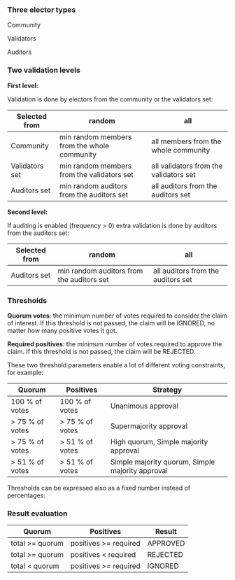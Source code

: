 ### Three elector types

Community

Validators

Auditors

### Two validation levels

**First level:** 

Validation is done by electors from the community or the validators set:

| Selected from  | random                                      | all                                    |
| -------------- | ------------------------------------------- | -------------------------------------- |
| Community      | min random members from the whole community | all members from the whole community   |
| Validators set | min random members from the validators set  | all validators from the validators set |
| Auditors set   | min random auditors from the auditors set   | all auditors from the auditors set     |

**Second level:** 

If auditing is enabled (frequency > 0) extra validation is done by auditors from the auditors set:

| Selected from | random                                    | all                                |
| ------------- | ----------------------------------------- | ---------------------------------- |
| Auditors set  | min random auditors from the auditors set | all auditors from the auditors set |

### Thresholds

**Quorum votes**: the minimum number of votes required to consider the claim of interest. If this threshold is not passed, the claim will be IGNORED, no matter how many positive votes it got.

**Required positives**: the minimum number of votes required to approve the claim.  If this threshold is not passed, the claim will be REJECTED.

These two threshold parameters enable a lot of different voting constraints, for example:

| Quorum          | Positives       | Strategy                                         |
| --------------- | --------------- | ------------------------------------------------ |
| 100 % of votes  | 100 % of votes  | Unanimous approval                               |
| > 75 % of votes | > 75 % of votes | Supermajority approval                           |
| > 75 % of votes | > 51 % of votes | High quorum,  Simple majority approval           |
| > 51 % of votes | > 51 % of votes | Simple majority quorum, Simple majority approval |

Thresholds can be expressed also as a fixed number instead of percentages:



### Result evaluation

| Quorum          | Positives             | Result   |
| --------------- | --------------------- | -------- |
| total >= quorum | positives >= required | APPROVED |
| total >= quorum | positives < required  | REJECTED |
| total < quorum  | positives >= required | IGNORED  |

